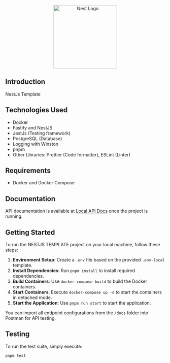 <p align="center">
  <a href="http://nestjs.com/" target="blank"><img src="https://nestjs.com/img/logo-small.svg" width="200" alt="Nest Logo" /></a>
</p>

## Introduction

NestJs Template

## Technologies Used

- Docker
- Fastify and NestJS
- JestJs (Testing framework)
- PostgreSQL (Database)
- Logging with Winston
- pnpm
- Other Libraries: Prettier (Code formatter), ESLint (Linter)

## Requirements

- Docker and Docker Compose

## Documentation

API documentation is available at [Local API Docs](http://localhost:3000/docs) once the project is running.

## Getting Started

To run the NESTJS TEMPLATE project on your local machine, follow these steps:

1. **Environment Setup**: Create a `.env` file based on the provided `.env-local` template.
2. **Install Dependencies**: Run `pnpm install` to install required dependencies.
3. **Build Containers**: Use `docker-compose build` to build the Docker containers.
4. **Start Containers**: Execute `docker-compose up -d` to start the containers in detached mode.
6. **Start the Application**: Use `pnpm run start` to start the application.

You can import all endpoint configurations from the `/docs` folder into Postman for API testing.

## Testing

To run the test suite, simply execute:

```bash
pnpm test
```
